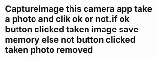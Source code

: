 # CaptureImage this camera app take a photo and clik ok or not.if ok button clicked taken image save memory else not button clicked taken photo removed
